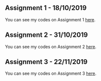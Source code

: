 ## Assignment 1 - 18/10/2019

You can see my codes on Assignment 1 [here](hw1/Assignment1.html).

## Assignment 2 - 31/10/2019

You can see my codes on Assignment 2 [here](hw2/Assignment2.html).

## Assignment 3 - 22/11/2019

You can see my codes on Assignment 3 [here](hw3/Assignment3.html).
